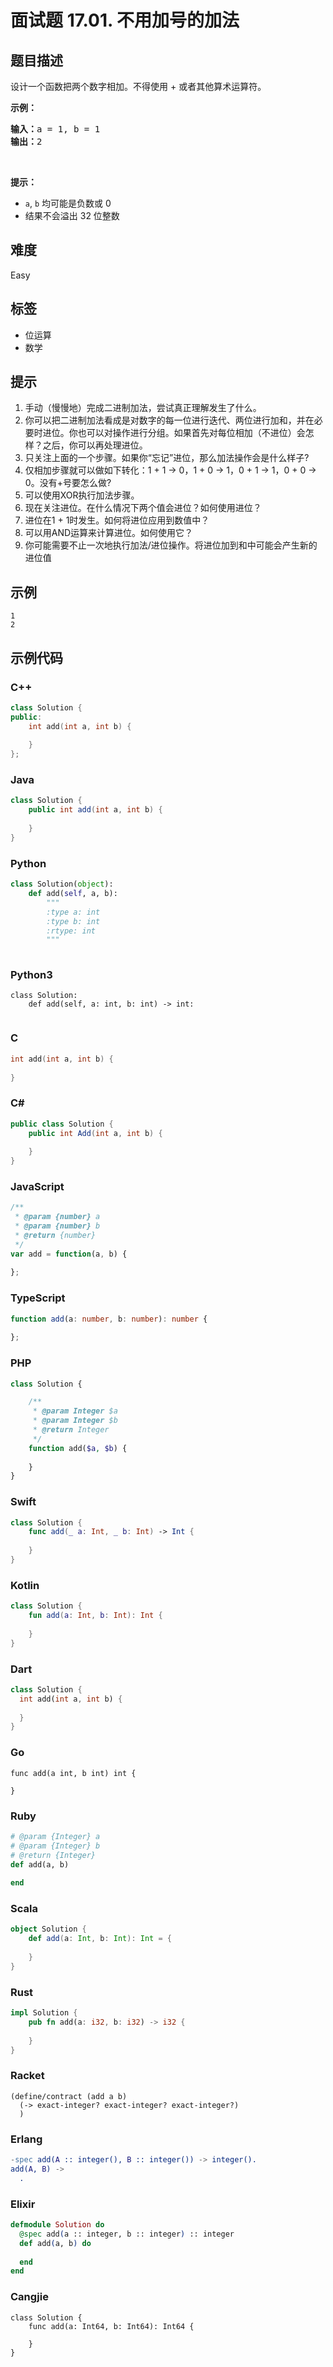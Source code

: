 # 面试题 17.01. 不用加号的加法

## 题目描述

<p>设计一个函数把两个数字相加。不得使用 + 或者其他算术运算符。</p>

<p><strong>示例：</strong></p>

<pre>
<strong>输入：</strong>a = 1, b = 1
<strong>输出：</strong>2</pre>

<p>&nbsp;</p>

<p><strong>提示：</strong></p>

<ul>
	<li><code>a</code>,&nbsp;<code>b</code>&nbsp;均可能是负数或 0</li>
	<li>结果不会溢出 32 位整数</li>
</ul>


## 难度

Easy

## 标签

- 位运算
- 数学

## 提示

1. 手动（慢慢地）完成二进制加法，尝试真正理解发生了什么。
2. 你可以把二进制加法看成是对数字的每一位进行迭代、两位进行加和，并在必要时进位。你也可以对操作进行分组。如果首先对每位相加（不进位）会怎样？之后，你可以再处理进位。
3. 只关注上面的一个步骤。如果你“忘记”进位，那么加法操作会是什么样子?
4. 仅相加步骤就可以做如下转化：1 + 1 -> 0，1 + 0 -> 1，0 + 1 -> 1，0 + 0 -> 0。没有+号要怎么做?
5. 可以使用XOR执行加法步骤。
6. 现在关注进位。在什么情况下两个值会进位？如何使用进位？
7. 进位在1 + 1时发生。如何将进位应用到数值中？
8. 可以用AND运算来计算进位。如何使用它？
9. 你可能需要不止一次地执行加法/进位操作。将进位加到和中可能会产生新的进位值

## 示例

```
1
2
```

## 示例代码

### C++

```cpp
class Solution {
public:
    int add(int a, int b) {
        
    }
};
```

### Java

```java
class Solution {
    public int add(int a, int b) {
        
    }
}
```

### Python

```python
class Solution(object):
    def add(self, a, b):
        """
        :type a: int
        :type b: int
        :rtype: int
        """
        
```

### Python3

```python3
class Solution:
    def add(self, a: int, b: int) -> int:
        
```

### C

```c
int add(int a, int b) {
    
}
```

### C#

```csharp
public class Solution {
    public int Add(int a, int b) {
        
    }
}
```

### JavaScript

```javascript
/**
 * @param {number} a
 * @param {number} b
 * @return {number}
 */
var add = function(a, b) {
    
};
```

### TypeScript

```typescript
function add(a: number, b: number): number {
    
};
```

### PHP

```php
class Solution {

    /**
     * @param Integer $a
     * @param Integer $b
     * @return Integer
     */
    function add($a, $b) {
        
    }
}
```

### Swift

```swift
class Solution {
    func add(_ a: Int, _ b: Int) -> Int {
        
    }
}
```

### Kotlin

```kotlin
class Solution {
    fun add(a: Int, b: Int): Int {
        
    }
}
```

### Dart

```dart
class Solution {
  int add(int a, int b) {
    
  }
}
```

### Go

```golang
func add(a int, b int) int {
    
}
```

### Ruby

```ruby
# @param {Integer} a
# @param {Integer} b
# @return {Integer}
def add(a, b)
    
end
```

### Scala

```scala
object Solution {
    def add(a: Int, b: Int): Int = {
        
    }
}
```

### Rust

```rust
impl Solution {
    pub fn add(a: i32, b: i32) -> i32 {
        
    }
}
```

### Racket

```racket
(define/contract (add a b)
  (-> exact-integer? exact-integer? exact-integer?)
  )
```

### Erlang

```erlang
-spec add(A :: integer(), B :: integer()) -> integer().
add(A, B) ->
  .
```

### Elixir

```elixir
defmodule Solution do
  @spec add(a :: integer, b :: integer) :: integer
  def add(a, b) do
    
  end
end
```

### Cangjie

```cangjie
class Solution {
    func add(a: Int64, b: Int64): Int64 {

    }
}
```

